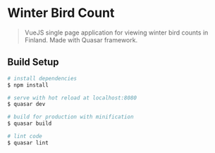 # Winter Bird Count

> VueJS single page application for viewing winter bird counts in Finland. Made with Quasar framework.

## Build Setup

``` bash
# install dependencies
$ npm install

# serve with hot reload at localhost:8080
$ quasar dev

# build for production with minification
$ quasar build

# lint code
$ quasar lint
```
